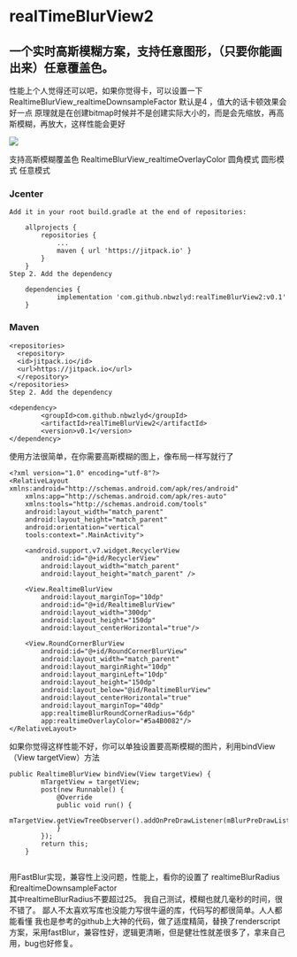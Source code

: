 # realTimeBlurView2
## 一个实时高斯模糊方案，支持任意图形，（只要你能画出来）任意覆盖色。

性能上个人觉得还可以吧，如果你觉得卡，可以设置一下RealtimeBlurView_realtimeDownsampleFactor 默认是4 ，值大的话卡顿效果会好一点
原理就是在创建bitmap时候并不是创建实际大小的，而是会先缩放，再高斯模糊，再放大，这样性能会更好


![](https://github.com/nbwzlyd/realTimeBlurView2/blob/master/app/gifs/touch.gif)

支持高斯模糊覆盖色 RealtimeBlurView_realtimeOverlayColor
圆角模式
圆形模式 任意模式

### Jcenter
```
Add it in your root build.gradle at the end of repositories:

	allprojects {
		repositories {
			...
			maven { url 'https://jitpack.io' }
		}
	}
Step 2. Add the dependency

	dependencies {
	        implementation 'com.github.nbwzlyd:realTimeBlurView2:v0.1'
	}

```
### Maven
```
<repositories>
  <repository>
  <id>jitpack.io</id>
  <url>https://jitpack.io</url>
  </repository>
</repositories>
Step 2. Add the dependency

<dependency>
	    <groupId>com.github.nbwzlyd</groupId>
	    <artifactId>realTimeBlurView2</artifactId>
	    <version>v0.1</version>
</dependency>
```


使用方法很简单，在你需要高斯模糊的图上，像布局一样写就行了
```
<?xml version="1.0" encoding="utf-8"?>
<RelativeLayout xmlns:android="http://schemas.android.com/apk/res/android"
    xmlns:app="http://schemas.android.com/apk/res-auto"
    xmlns:tools="http://schemas.android.com/tools"
    android:layout_width="match_parent"
    android:layout_height="match_parent"
    android:orientation="vertical"
    tools:context=".MainActivity">

    <android.support.v7.widget.RecyclerView
        android:id="@+id/RecyclerView"
        android:layout_width="match_parent"
        android:layout_height="match_parent" />

    <View.RealtimeBlurView
        android:layout_marginTop="10dp"
        android:id="@+id/RealtimeBlurView"
        android:layout_width="300dp"
        android:layout_height="150dp"
        android:layout_centerHorizontal="true"/>

    <View.RoundCornerBlurView
        android:id="@+id/RoundCornerBlurView"
        android:layout_width="match_parent"
        android:layout_marginRight="10dp"
        android:layout_marginLeft="10dp"
        android:layout_height="150dp"
        android:layout_below="@id/RealtimeBlurView"
        android:layout_centerHorizontal="true"
        android:layout_marginTop="40dp"
        app:realtimeBlurRoundCornerRadius="6dp"
        app:realtimeOverlayColor="#5a4B0082"/>
</RelativeLayout>
```
如果你觉得这样性能不好，你可以单独设置要高斯模糊的图片，利用bindView（View targetView）方法
```
public RealtimeBlurView bindView(View targetView) {
        mTargetView = targetView;
        post(new Runnable() {
            @Override
            public void run() {
                mTargetView.getViewTreeObserver().addOnPreDrawListener(mBlurPreDrawListener);
            }
        });
        return this;
    }
    
 ```  
   
用FastBlur实现，兼容性上没问题，性能上，看你的设置了 realtimeBlurRadius  和realtimeDownsampleFactor  
其中realtimeBlurRadius不要超过25。
我自己测试，模糊也就几毫秒的时间，很不错了。
    鄙人不太喜欢写库也没能力写很牛逼的库，代码写的都很简单。人人都能看懂
我也是参考的github上大神的代码，做了适度精简，替换了renderscript方案，采用fastBlur，兼容性好，逻辑更清晰，但是健壮性就差很多了，拿来自己用，bug也好修复。
